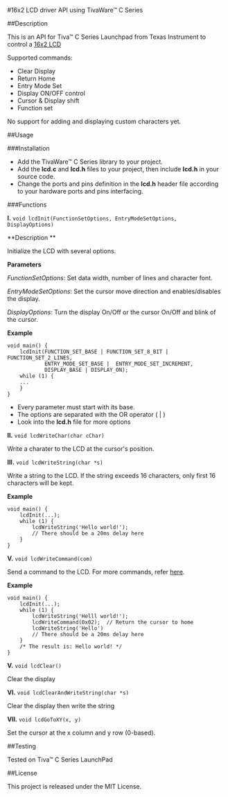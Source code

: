 #16x2 LCD driver API using TivaWare™ C Series

##Description

This is an API for Tiva™ C Series Launchpad from Texas Instrument to control a [16x2 LCD](http://www.8051projects.net/lcd-interfacing/index.php)

Supported commands: 

* Clear Display
* Return Home
* Entry Mode Set
* Display ON/OFF control
* Cursor & Display shift
* Function set

No support for adding and displaying custom characters yet.

##Usage

###Installation

* Add the TivaWare™ C Series library to your project.
* Add the **lcd.c** and **lcd.h** files to your project, then include **lcd.h** in your source code.
* Change the ports and pins definition in the **lcd.h** header file according to your hardware ports and pins interfacing.

###Functions

**I.** ``void lcdInit(FunctionSetOptions, EntryModeSetOptions, DisplayOptions)``

**Description **

Initialize the LCD with several options.

**Parameters**

*FunctionSetOptions*: Set data width, number of lines and character font.

*EntryModeSetOptions*: Set the cursor move direction and enables/disables the display.

*DisplayOptions*: Turn the display On/Off or the cursor On/Off and blink of the cursor.

**Example**

```
void main() {
	lcdInit(FUNCTION_SET_BASE | FUNCTION_SET_8_BIT | FUNCTION_SET_2_LINES, 
    		ENTRY_MODE_SET_BASE |  ENTRY_MODE_SET_INCREMENT,
            DISPLAY_BASE | DISPLAY_ON);
    while (1) {
    ...
    }
}
```
* Every parameter must start with its base. 
* The options are separated with the OR operator ( | )
* Look into the **lcd.h** file for more options

**II.** ``void lcdWriteChar(char cChar)``

Write a charater to the LCD at the cursor's position.

**III.** ``void lcdWriteString(char *s) ``

Write a string to the LCD. If the string exceeds 16 characters, only first 16 characters will be kept. 

**Example**

```
void main() {
	lcdInit(...);
    while (1) {
    	lcdWriteString('Hello world!');
        // There should be a 20ms delay here
    }
}
```

**V.** ``void lcdWriteCommand(com)``

Send a command to the LCD. For more commands, refer [here](http://www.8051projects.net/lcd-interfacing/commands.php).

**Example**

```
void main() {
	lcdInit(...);
    while (1) {
        lcdWriteString('Helll world!');
    	lcdWriteCommand(0x02);  // Return the cursor to home
        lcdWriteString('Hello')
        // There should be a 20ms delay here
    }
    /* The result is: Hello world! */
}
```


**V.** ``void lcdClear()``

Clear the display

**VI.** ``void lcdClearAndWriteString(char *s)``

Clear the display then write the string 

**VII.** ``void lcdGoToXY(x, y)``

Set the cursor at the x column and y row (0-based). 


##Testing

Tested on Tiva™ C Series LaunchPad

##License

This project is released under the MIT License. 